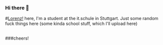 ### Hi there 👋
#[Lorenz!](http://germany.com) here, I'm a student at the it.schule in Stuttgart. Just some random fuck things here (some kinda school stuff, which I'll upload here)

<br />
###cheers!

<br />

<!--
**l0r3n2f/l0r3n2f** is a ✨ _special_ ✨ repository because its `README.md` (this file) appears on your GitHub profile.

Here are some ideas to get you started:

- 🔭 I’m currently working on ...
- 🌱 I’m currently learning ...
- 👯 I’m looking to collaborate on ...
- 🤔 I’m looking for help with ...
- 💬 Ask me about ...
- 📫 How to reach me: ...
- 😄 Pronouns: ...
- ⚡ Fun fact: ...
-->
